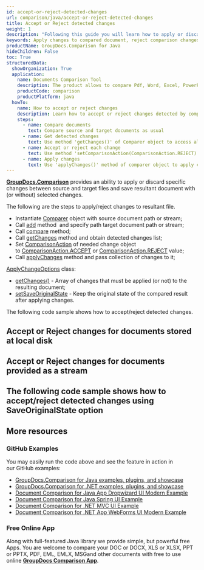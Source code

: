 ```yaml
---
id: accept-or-reject-detected-changes
url: comparison/java/accept-or-reject-detected-changes
title: Accept or Reject detected changes
weight: 1
description: "Following this guide you will learn how to apply or discard changes detected during document comparison process using GroupDocs.Comparison for Java API."
keywords: Apply changes to compared document, reject comparison changes, document comparison changes
productName: GroupDocs.Comparison for Java
hideChildren: False
toc: True
structuredData:
  showOrganization: True
  application:
    name: Documents Comparison Tool
    description: The product allows to compare Pdf, Word, Excel, PowerPoint, AutoCad, Image, Code and much more file formats. Comparison API also supports accepting or rejecting changes, extracting document information and generating comparison report
    productCode: comparison
    productPlatform: java
  howTo:
    name: How to accept or reject changes
    description: Learn how to accept or reject changes detected by comparison
    steps:
      - name: Compare documents
        text: Compare source and target documents as usual
      - name: Get detected changes
        text: Use method 'getChanges()' of Comparer object to access all detected changes
      - name: Accept or reject each change
        text: Use method 'setComparisonAction(ComparisonAction.REJECT)' to accept or reject each change
      - name: Apply changes
        text: Use 'applyChanges()' method of comparer object to apply changes
---
```


**[GroupDocs.Comparison](https://products.groupdocs.com/comparison/java)** provides an ability to apply or discard specific changes between source and target files and save resultant document with (or without) selected changes.

The following are the steps to apply/reject changes to resultant file.

- Instantiate [Comparer](https://reference.groupdocs.com/comparison/java/com.groupdocs.comparison/Comparer) object with source document path or stream;
- Call [add](<https://reference.groupdocs.com/comparison/java/com.groupdocs.comparison/Comparer#add(java.lang.String)>) method  and specify path target document path or stream;
- Call [compare](<https://reference.groupdocs.com/comparison/java/com.groupdocs.comparison/Comparer#compare(java.lang.String)>) method;
- Call [getChanges](<https://reference.groupdocs.com/comparison/java/com.groupdocs.comparison/Comparer#getChanges()>) method and obtain detected changes list;
- Set [ComparisonAction](https://reference.groupdocs.com/comparison/java/com.groupdocs.comparison.result/ComparisonAction) of needed change object to [ComparisonAction.ACCEPT](https://reference.groupdocs.com/comparison/java/com.groupdocs.comparison.result/ComparisonAction#ACCEPT) or [ComparisonAction.REJECT](https://reference.groupdocs.com/comparison/java/com.groupdocs.comparison.result/ComparisonAction#REJECT) value;
- Call [applyChanges](<https://reference.groupdocs.com/comparison/java/com.groupdocs.comparison/Comparer#applyChanges(java.io.OutputStream,%20com.groupdocs.comparison.options.ApplyChangeOptions)>) method and pass collection of changes to it;

[ApplyChangeOptions](https://reference.groupdocs.com/comparison/java/com.groupdocs.comparison.options/ApplyChangeOptions) class:

- [getChanges()](<https://reference.groupdocs.com/comparison/java/com.groupdocs.comparison.options/ApplyChangeOptions#getChanges()>) - Array of changes that must be applied (or not) to the resulting document;
- [setSaveOriginalState](<https://reference.groupdocs.com/comparison/java/com.groupdocs.comparison.options/ApplyChangeOptions#setSaveOriginalState()>) - Keep the original state of the compared result after applying changes.

The following code sample shows how to accept/reject detected changes.

## Accept or Reject changes for documents stored at local disk

<script src="https://gist.github.com/groupdocs-comparison-gists/c3d730c6ae104b20c9a71743bd648776.js"></script>

## Accept or Reject changes for documents provided as a stream

<script src="https://gist.github.com/groupdocs-comparison-gists/2b802b7d8e6d4ebe9d12ff4d7390dbf2.js"></script>

## The following code sample shows how to accept/reject detected changes using SaveOriginalState option

<script src="https://gist.github.com/groupdocs-comparison-gists/9b7f737eba537c3e9916568dce25441c.js"></script>

## More resources

### GitHub Examples

You may easily run the code above and see the feature in action in our GitHub examples:

- [GroupDocs.Comparison for Java examples, plugins, and showcase](https://github.com/groupdocs-comparison/GroupDocs.Comparison-for-Java)
- [GroupDocs.Comparison for .NET examples, plugins, and showcase](https://github.com/groupdocs-comparison/GroupDocs.Comparison-for-.NET)
- [Document Comparison for Java App Dropwizard UI Modern Example](https://github.com/groupdocs-comparison/GroupDocs.Comparison-for-Java-Dropwizard)
- [Document Comparison for Java Spring UI Example](https://github.com/groupdocs-comparison/GroupDocs.Comparison-for-Java-Spring)
- [Document Comparison for .NET MVC UI Example](https://github.com/groupdocs-comparison/GroupDocs.Comparison-for-.NET-MVC)
- [Document Comparison for .NET App WebForms UI Modern Example](https://github.com/groupdocs-comparison/GroupDocs.Comparison-for-.NET-WebForms)

### Free Online App

Along with full-featured Java library we provide simple, but powerful free Apps.
You are welcome to compare your DOC or DOCX, XLS or XLSX, PPT or PPTX, PDF, EML, EMLX, MSGand other documents with free to use online **[GroupDocs Comparison App](https://products.groupdocs.app/comparison)**.
